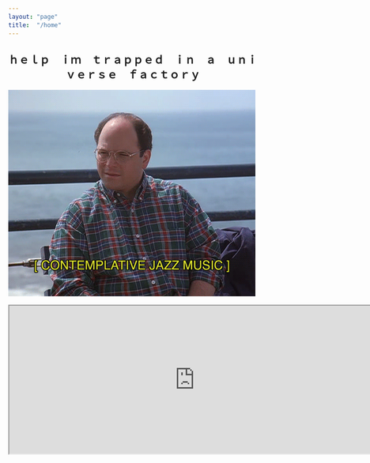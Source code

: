 ```yaml
---
layout: "page"
title:  "/home"
---
```


## <center>ｈｅｌｐ　ｉｍ　ｔｒａｐｐｅｄ　ｉｎ　ａ　ｕｎｉｖｅｒｓｅ　ｆａｃｔｏｒｙ</center>

![](/assets/1559181471128.gif)

<iframe allowfullscreen sandbox="allow-top-navigation allow-scripts" width="750" height="300" src="https://www.mastofeed.com/apiv2/feed?userurl=https%3A%2F%2Ffreeradical.zone%2Fusers%2Fcflag&theme=dark&size=100&header=true&replies=false&boosts=false"></iframe>
